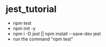 # jest_tutorial
- npm test
- npm init -y
- npm i -D jest || npm install --save-dev jest
- run the command “npm test” 


